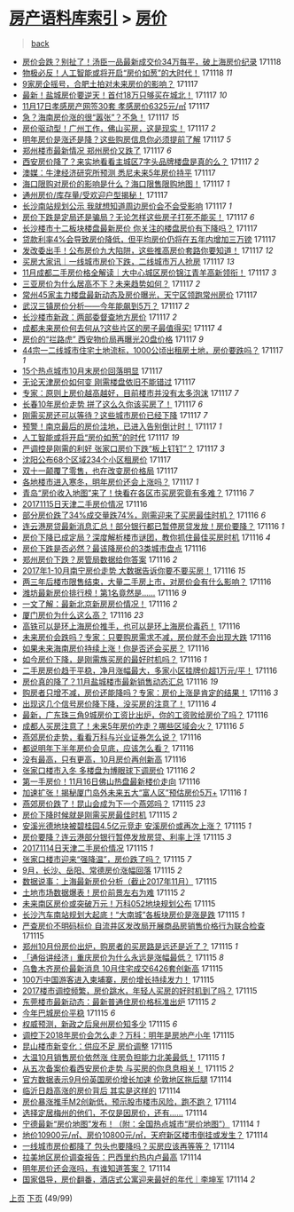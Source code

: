 [房产语料库索引](../../README.md)  > [房价](房价.md)
====
> [back](../README.md)

- [房价会跌？别扯了！汤臣一品最新成交价34万每平，破上海房价纪录](http://jkwz.applinzi.com/ittc/7037185196615533584.html#%E6%88%BF%E4%BB%B7%E4%BC%9A%E8%B7%8C%EF%BC%9F%E5%88%AB%E6%89%AF%E4%BA%86%EF%BC%81%E6%B1%A4%E8%87%A3%E4%B8%80%E5%93%81%E6%9C%80%E6%96%B0%E6%88%90%E4%BA%A4%E4%BB%B734%E4%B8%87%E6%AF%8F%E5%B9%B3%EF%BC%8C%E7%A0%B4%E4%B8%8A%E6%B5%B7%E6%88%BF%E4%BB%B7%E7%BA%AA%E5%BD%95) 171118  
- [物极必反！人工智能或将开启“房价如葱”的大时代！](http://jkwz.applinzi.com/ittc/7036919176562738193.html#%E7%89%A9%E6%9E%81%E5%BF%85%E5%8F%8D%EF%BC%81%E4%BA%BA%E5%B7%A5%E6%99%BA%E8%83%BD%E6%88%96%E5%B0%86%E5%BC%80%E5%90%AF%E2%80%9C%E6%88%BF%E4%BB%B7%E5%A6%82%E8%91%B1%E2%80%9D%E7%9A%84%E5%A4%A7%E6%97%B6%E4%BB%A3%EF%BC%81) 171118 *11* 
- [9家房企摇号，合肥土拍对未来房价的影响？](http://jkwz.applinzi.com/ittc/7037058892272501776.html#9%E5%AE%B6%E6%88%BF%E4%BC%81%E6%91%87%E5%8F%B7%EF%BC%8C%E5%90%88%E8%82%A5%E5%9C%9F%E6%8B%8D%E5%AF%B9%E6%9C%AA%E6%9D%A5%E6%88%BF%E4%BB%B7%E7%9A%84%E5%BD%B1%E5%93%8D%EF%BC%9F) 171117  
- [最新！盐城房价要逆天！首付18万只够买在城北！](http://jkwz.applinzi.com/ittc/7037039588751705104.html#%E6%9C%80%E6%96%B0%EF%BC%81%E7%9B%90%E5%9F%8E%E6%88%BF%E4%BB%B7%E8%A6%81%E9%80%86%E5%A4%A9%EF%BC%81%E9%A6%96%E4%BB%9818%E4%B8%87%E5%8F%AA%E5%A4%9F%E4%B9%B0%E5%9C%A8%E5%9F%8E%E5%8C%97%EF%BC%81) 171117 *10* 
- [11月17日孝感房产网签30套 孝感房价6325元/㎡](http://jkwz.applinzi.com/ittc/7036977010008654864.html#11%E6%9C%8817%E6%97%A5%E5%AD%9D%E6%84%9F%E6%88%BF%E4%BA%A7%E7%BD%91%E7%AD%BE30%E5%A5%97+%E5%AD%9D%E6%84%9F%E6%88%BF%E4%BB%B76325%E5%85%83%2F%E3%8E%A1) 171117  
- [急？海南房价涨的很“嚣张”？不急！](http://jkwz.applinzi.com/ittc/7036977129286272016.html#%E6%80%A5%EF%BC%9F%E6%B5%B7%E5%8D%97%E6%88%BF%E4%BB%B7%E6%B6%A8%E7%9A%84%E5%BE%88%E2%80%9C%E5%9A%A3%E5%BC%A0%E2%80%9D%EF%BC%9F%E4%B8%8D%E6%80%A5%EF%BC%81) 171117 *15* 
- [房价驱动型！广州工作，佛山买房，这是现实！](http://jkwz.applinzi.com/ittc/7036969140437386256.html#%E6%88%BF%E4%BB%B7%E9%A9%B1%E5%8A%A8%E5%9E%8B%EF%BC%81%E5%B9%BF%E5%B7%9E%E5%B7%A5%E4%BD%9C%EF%BC%8C%E4%BD%9B%E5%B1%B1%E4%B9%B0%E6%88%BF%EF%BC%8C%E8%BF%99%E6%98%AF%E7%8E%B0%E5%AE%9E%EF%BC%81) 171117 *2* 
- [明年房价是涨还是降？这些购房信息你必须提前了解](http://jkwz.applinzi.com/ittc/7036966602514367505.html#%E6%98%8E%E5%B9%B4%E6%88%BF%E4%BB%B7%E6%98%AF%E6%B6%A8%E8%BF%98%E6%98%AF%E9%99%8D%EF%BC%9F%E8%BF%99%E4%BA%9B%E8%B4%AD%E6%88%BF%E4%BF%A1%E6%81%AF%E4%BD%A0%E5%BF%85%E9%A1%BB%E6%8F%90%E5%89%8D%E4%BA%86%E8%A7%A3) 171117 *5* 
- [郑州楼市最新情况 郑州房价又跌了](http://jkwz.applinzi.com/ittc/7036965696444040208.html#%E9%83%91%E5%B7%9E%E6%A5%BC%E5%B8%82%E6%9C%80%E6%96%B0%E6%83%85%E5%86%B5+%E9%83%91%E5%B7%9E%E6%88%BF%E4%BB%B7%E5%8F%88%E8%B7%8C%E4%BA%86) 171117 *6* 
- [西安房价降了？来实地看看主城区7字头品牌楼盘是真的么？](http://jkwz.applinzi.com/ittc/7036863206528648209.html#%E8%A5%BF%E5%AE%89%E6%88%BF%E4%BB%B7%E9%99%8D%E4%BA%86%EF%BC%9F%E6%9D%A5%E5%AE%9E%E5%9C%B0%E7%9C%8B%E7%9C%8B%E4%B8%BB%E5%9F%8E%E5%8C%BA7%E5%AD%97%E5%A4%B4%E5%93%81%E7%89%8C%E6%A5%BC%E7%9B%98%E6%98%AF%E7%9C%9F%E7%9A%84%E4%B9%88%EF%BC%9F) 171117 *2* 
- [澳媒：牛津经济研究所预测 悉尼未来5年房价持平](http://jkwz.applinzi.com/ittc/7036954437061444625.html#%E6%BE%B3%E5%AA%92%EF%BC%9A%E7%89%9B%E6%B4%A5%E7%BB%8F%E6%B5%8E%E7%A0%94%E7%A9%B6%E6%89%80%E9%A2%84%E6%B5%8B+%E6%82%89%E5%B0%BC%E6%9C%AA%E6%9D%A55%E5%B9%B4%E6%88%BF%E4%BB%B7%E6%8C%81%E5%B9%B3) 171117  
- [海口限购对房价的影响是什么？海口限售限购地图！](http://jkwz.applinzi.com/ittc/7036951646360306705.html#%E6%B5%B7%E5%8F%A3%E9%99%90%E8%B4%AD%E5%AF%B9%E6%88%BF%E4%BB%B7%E7%9A%84%E5%BD%B1%E5%93%8D%E6%98%AF%E4%BB%80%E4%B9%88%EF%BC%9F%E6%B5%B7%E5%8F%A3%E9%99%90%E5%94%AE%E9%99%90%E8%B4%AD%E5%9C%B0%E5%9B%BE%EF%BC%81) 171117 *1* 
- [通州房价/库存量/受欢迎户型揭秘！](http://jkwz.applinzi.com/ittc/7036935307570709520.html#%E9%80%9A%E5%B7%9E%E6%88%BF%E4%BB%B7%2F%E5%BA%93%E5%AD%98%E9%87%8F%2F%E5%8F%97%E6%AC%A2%E8%BF%8E%E6%88%B7%E5%9E%8B%E6%8F%AD%E7%A7%98%EF%BC%81) 171117  
- [长沙南站规划公示 我就想知道周边房价会不会受影响](http://jkwz.applinzi.com/ittc/7036935101374530576.html#%E9%95%BF%E6%B2%99%E5%8D%97%E7%AB%99%E8%A7%84%E5%88%92%E5%85%AC%E7%A4%BA+%E6%88%91%E5%B0%B1%E6%83%B3%E7%9F%A5%E9%81%93%E5%91%A8%E8%BE%B9%E6%88%BF%E4%BB%B7%E4%BC%9A%E4%B8%8D%E4%BC%9A%E5%8F%97%E5%BD%B1%E5%93%8D) 171117 *1* 
- [房价下跌是定局还是骗局？无论怎样这些房子打死不能买！](http://jkwz.applinzi.com/ittc/7036935210288022544.html#%E6%88%BF%E4%BB%B7%E4%B8%8B%E8%B7%8C%E6%98%AF%E5%AE%9A%E5%B1%80%E8%BF%98%E6%98%AF%E9%AA%97%E5%B1%80%EF%BC%9F%E6%97%A0%E8%AE%BA%E6%80%8E%E6%A0%B7%E8%BF%99%E4%BA%9B%E6%88%BF%E5%AD%90%E6%89%93%E6%AD%BB%E4%B8%8D%E8%83%BD%E4%B9%B0%EF%BC%81) 171117 *6* 
- [长沙楼市十二板块楼盘最新房价 你关注的楼盘房价有下降吗？](http://jkwz.applinzi.com/ittc/7036931734321497105.html#%E9%95%BF%E6%B2%99%E6%A5%BC%E5%B8%82%E5%8D%81%E4%BA%8C%E6%9D%BF%E5%9D%97%E6%A5%BC%E7%9B%98%E6%9C%80%E6%96%B0%E6%88%BF%E4%BB%B7+%E4%BD%A0%E5%85%B3%E6%B3%A8%E7%9A%84%E6%A5%BC%E7%9B%98%E6%88%BF%E4%BB%B7%E6%9C%89%E4%B8%8B%E9%99%8D%E5%90%97%EF%BC%9F) 171117  
- [贷款利率4%会导致房价降低，但平均房价仍将在五年内增加三万镑](http://jkwz.applinzi.com/ittc/7036914762041000976.html#%E8%B4%B7%E6%AC%BE%E5%88%A9%E7%8E%874%25%E4%BC%9A%E5%AF%BC%E8%87%B4%E6%88%BF%E4%BB%B7%E9%99%8D%E4%BD%8E%EF%BC%8C%E4%BD%86%E5%B9%B3%E5%9D%87%E6%88%BF%E4%BB%B7%E4%BB%8D%E5%B0%86%E5%9C%A8%E4%BA%94%E5%B9%B4%E5%86%85%E5%A2%9E%E5%8A%A0%E4%B8%89%E4%B8%87%E9%95%91) 171117  
- [发改委出手！公布房价九大陷阱，这些推高房价套路你要知道！](http://jkwz.applinzi.com/ittc/7036914728788558865.html#%E5%8F%91%E6%94%B9%E5%A7%94%E5%87%BA%E6%89%8B%EF%BC%81%E5%85%AC%E5%B8%83%E6%88%BF%E4%BB%B7%E4%B9%9D%E5%A4%A7%E9%99%B7%E9%98%B1%EF%BC%8C%E8%BF%99%E4%BA%9B%E6%8E%A8%E9%AB%98%E6%88%BF%E4%BB%B7%E5%A5%97%E8%B7%AF%E4%BD%A0%E8%A6%81%E7%9F%A5%E9%81%93%EF%BC%81) 171117 *12* 
- [买房大家讯｜一线城市房价下跌，二线城市万人抢房](http://jkwz.applinzi.com/ittc/7036906173964485648.html#%E4%B9%B0%E6%88%BF%E5%A4%A7%E5%AE%B6%E8%AE%AF%EF%BD%9C%E4%B8%80%E7%BA%BF%E5%9F%8E%E5%B8%82%E6%88%BF%E4%BB%B7%E4%B8%8B%E8%B7%8C%EF%BC%8C%E4%BA%8C%E7%BA%BF%E5%9F%8E%E5%B8%82%E4%B8%87%E4%BA%BA%E6%8A%A2%E6%88%BF) 171117 *13* 
- [11月成都二手房价格全解读｜大中心城区房价锦江青羊高新领衔！](http://jkwz.applinzi.com/ittc/7036904090808894480.html#11%E6%9C%88%E6%88%90%E9%83%BD%E4%BA%8C%E6%89%8B%E6%88%BF%E4%BB%B7%E6%A0%BC%E5%85%A8%E8%A7%A3%E8%AF%BB%EF%BD%9C%E5%A4%A7%E4%B8%AD%E5%BF%83%E5%9F%8E%E5%8C%BA%E6%88%BF%E4%BB%B7%E9%94%A6%E6%B1%9F%E9%9D%92%E7%BE%8A%E9%AB%98%E6%96%B0%E9%A2%86%E8%A1%94%EF%BC%81) 171117 *3* 
- [三亚房价为什么居高不下？未来趋势如何？](http://jkwz.applinzi.com/ittc/7036902084694246416.html#%E4%B8%89%E4%BA%9A%E6%88%BF%E4%BB%B7%E4%B8%BA%E4%BB%80%E4%B9%88%E5%B1%85%E9%AB%98%E4%B8%8D%E4%B8%8B%EF%BC%9F%E6%9C%AA%E6%9D%A5%E8%B6%8B%E5%8A%BF%E5%A6%82%E4%BD%95%EF%BC%9F) 171117 *2* 
- [常州45家主力楼盘最新动态及房价曝光，天宁区领跑常州房价](http://jkwz.applinzi.com/ittc/7036897870102397969.html#%E5%B8%B8%E5%B7%9E45%E5%AE%B6%E4%B8%BB%E5%8A%9B%E6%A5%BC%E7%9B%98%E6%9C%80%E6%96%B0%E5%8A%A8%E6%80%81%E5%8F%8A%E6%88%BF%E4%BB%B7%E6%9B%9D%E5%85%89%EF%BC%8C%E5%A4%A9%E5%AE%81%E5%8C%BA%E9%A2%86%E8%B7%91%E5%B8%B8%E5%B7%9E%E6%88%BF%E4%BB%B7) 171117  
- [武汉三镇房价分析——今年能飙到5万？](http://jkwz.applinzi.com/ittc/7036896829441049617.html#%E6%AD%A6%E6%B1%89%E4%B8%89%E9%95%87%E6%88%BF%E4%BB%B7%E5%88%86%E6%9E%90%E2%80%94%E2%80%94%E4%BB%8A%E5%B9%B4%E8%83%BD%E9%A3%99%E5%88%B05%E4%B8%87%EF%BC%9F) 171117 *2* 
- [长沙楼市新政：两部委督查地方房价](http://jkwz.applinzi.com/ittc/7036895056701686801.html#%E9%95%BF%E6%B2%99%E6%A5%BC%E5%B8%82%E6%96%B0%E6%94%BF%EF%BC%9A%E4%B8%A4%E9%83%A8%E5%A7%94%E7%9D%A3%E6%9F%A5%E5%9C%B0%E6%96%B9%E6%88%BF%E4%BB%B7) 171117 *2* 
- [成都未来房价何去何从?这些片区的房子最值得买!](http://jkwz.applinzi.com/ittc/7036894807836853265.html#%E6%88%90%E9%83%BD%E6%9C%AA%E6%9D%A5%E6%88%BF%E4%BB%B7%E4%BD%95%E5%8E%BB%E4%BD%95%E4%BB%8E%3F%E8%BF%99%E4%BA%9B%E7%89%87%E5%8C%BA%E7%9A%84%E6%88%BF%E5%AD%90%E6%9C%80%E5%80%BC%E5%BE%97%E4%B9%B0%21) 171117 *4* 
- [房价的“拦路虎” 西安物价局再曝光20盘价格](http://jkwz.applinzi.com/ittc/7036889719055582224.html#%E6%88%BF%E4%BB%B7%E7%9A%84%E2%80%9C%E6%8B%A6%E8%B7%AF%E8%99%8E%E2%80%9D+%E8%A5%BF%E5%AE%89%E7%89%A9%E4%BB%B7%E5%B1%80%E5%86%8D%E6%9B%9D%E5%85%8920%E7%9B%98%E4%BB%B7%E6%A0%BC) 171117 *9* 
- [44宗一二线城市住宅土地流标，1000公顷出租房土地，房价要跌吗？](http://jkwz.applinzi.com/ittc/7036889327009793040.html#44%E5%AE%97%E4%B8%80%E4%BA%8C%E7%BA%BF%E5%9F%8E%E5%B8%82%E4%BD%8F%E5%AE%85%E5%9C%9F%E5%9C%B0%E6%B5%81%E6%A0%87%EF%BC%8C1000%E5%85%AC%E9%A1%B7%E5%87%BA%E7%A7%9F%E6%88%BF%E5%9C%9F%E5%9C%B0%EF%BC%8C%E6%88%BF%E4%BB%B7%E8%A6%81%E8%B7%8C%E5%90%97%EF%BC%9F) 171117 *1* 
- [15个热点城市10月末房价回落明显](http://jkwz.applinzi.com/ittc/7036882965555053584.html#15%E4%B8%AA%E7%83%AD%E7%82%B9%E5%9F%8E%E5%B8%8210%E6%9C%88%E6%9C%AB%E6%88%BF%E4%BB%B7%E5%9B%9E%E8%90%BD%E6%98%8E%E6%98%BE) 171117  
- [无论天津房价如何变 刚需楼盘依旧不能错过](http://jkwz.applinzi.com/ittc/7036881061814993936.html#%E6%97%A0%E8%AE%BA%E5%A4%A9%E6%B4%A5%E6%88%BF%E4%BB%B7%E5%A6%82%E4%BD%95%E5%8F%98+%E5%88%9A%E9%9C%80%E6%A5%BC%E7%9B%98%E4%BE%9D%E6%97%A7%E4%B8%8D%E8%83%BD%E9%94%99%E8%BF%87) 171117  
- [专家：原则上房价越高越好，目前楼市并没有太多泡沫](http://jkwz.applinzi.com/ittc/7036872998672401424.html#%E4%B8%93%E5%AE%B6%EF%BC%9A%E5%8E%9F%E5%88%99%E4%B8%8A%E6%88%BF%E4%BB%B7%E8%B6%8A%E9%AB%98%E8%B6%8A%E5%A5%BD%EF%BC%8C%E7%9B%AE%E5%89%8D%E6%A5%BC%E5%B8%82%E5%B9%B6%E6%B2%A1%E6%9C%89%E5%A4%AA%E5%A4%9A%E6%B3%A1%E6%B2%AB) 171117 *7* 
- [长春10年房价走势 拼了这么久你该买房了！](http://jkwz.applinzi.com/ittc/7036861095325729809.html#%E9%95%BF%E6%98%A510%E5%B9%B4%E6%88%BF%E4%BB%B7%E8%B5%B0%E5%8A%BF+%E6%8B%BC%E4%BA%86%E8%BF%99%E4%B9%88%E4%B9%85%E4%BD%A0%E8%AF%A5%E4%B9%B0%E6%88%BF%E4%BA%86%EF%BC%81) 171117 *6* 
- [刚需买房还可以等待？这些城市房价已经下降](http://jkwz.applinzi.com/ittc/7036587346009539601.html#%E5%88%9A%E9%9C%80%E4%B9%B0%E6%88%BF%E8%BF%98%E5%8F%AF%E4%BB%A5%E7%AD%89%E5%BE%85%EF%BC%9F%E8%BF%99%E4%BA%9B%E5%9F%8E%E5%B8%82%E6%88%BF%E4%BB%B7%E5%B7%B2%E7%BB%8F%E4%B8%8B%E9%99%8D) 171117 *7* 
- [预警！南京最后的房价洼地，已进入告别倒计时！](http://jkwz.applinzi.com/ittc/7036843422533551120.html#%E9%A2%84%E8%AD%A6%EF%BC%81%E5%8D%97%E4%BA%AC%E6%9C%80%E5%90%8E%E7%9A%84%E6%88%BF%E4%BB%B7%E6%B4%BC%E5%9C%B0%EF%BC%8C%E5%B7%B2%E8%BF%9B%E5%85%A5%E5%91%8A%E5%88%AB%E5%80%92%E8%AE%A1%E6%97%B6%EF%BC%81) 171117 *1* 
- [人工智能或将开启“房价如葱”的时代](http://jkwz.applinzi.com/ittc/7036831572945273872.html#%E4%BA%BA%E5%B7%A5%E6%99%BA%E8%83%BD%E6%88%96%E5%B0%86%E5%BC%80%E5%90%AF%E2%80%9C%E6%88%BF%E4%BB%B7%E5%A6%82%E8%91%B1%E2%80%9D%E7%9A%84%E6%97%B6%E4%BB%A3) 171117 *19* 
- [严调控是刚需的利好 张家口房价下跌“板上钉钉”？](http://jkwz.applinzi.com/ittc/7036826090163667985.html#%E4%B8%A5%E8%B0%83%E6%8E%A7%E6%98%AF%E5%88%9A%E9%9C%80%E7%9A%84%E5%88%A9%E5%A5%BD+%E5%BC%A0%E5%AE%B6%E5%8F%A3%E6%88%BF%E4%BB%B7%E4%B8%8B%E8%B7%8C%E2%80%9C%E6%9D%BF%E4%B8%8A%E9%92%89%E9%92%89%E2%80%9D%EF%BC%9F) 171117 *3* 
- [沈阳公布68个区域234个小区租房价](http://jkwz.applinzi.com/ittc/7036811193132516369.html#%E6%B2%88%E9%98%B3%E5%85%AC%E5%B8%8368%E4%B8%AA%E5%8C%BA%E5%9F%9F234%E4%B8%AA%E5%B0%8F%E5%8C%BA%E7%A7%9F%E6%88%BF%E4%BB%B7) 171117  
- [双十一颠覆了零售，也在改变房价格局](http://jkwz.applinzi.com/ittc/7036182769904911376.html#%E5%8F%8C%E5%8D%81%E4%B8%80%E9%A2%A0%E8%A6%86%E4%BA%86%E9%9B%B6%E5%94%AE%EF%BC%8C%E4%B9%9F%E5%9C%A8%E6%94%B9%E5%8F%98%E6%88%BF%E4%BB%B7%E6%A0%BC%E5%B1%80) 171117  
- [各地楼市进入寒冬，明年房价还会上涨吗？](http://jkwz.applinzi.com/ittc/7036690685195977744.html#%E5%90%84%E5%9C%B0%E6%A5%BC%E5%B8%82%E8%BF%9B%E5%85%A5%E5%AF%92%E5%86%AC%EF%BC%8C%E6%98%8E%E5%B9%B4%E6%88%BF%E4%BB%B7%E8%BF%98%E4%BC%9A%E4%B8%8A%E6%B6%A8%E5%90%97%EF%BC%9F) 171117 *1* 
- [青岛“房价收入地图”来了！快看在各区市买房究竟有多难？](http://jkwz.applinzi.com/ittc/7036686310062949392.html#%E9%9D%92%E5%B2%9B%E2%80%9C%E6%88%BF%E4%BB%B7%E6%94%B6%E5%85%A5%E5%9C%B0%E5%9B%BE%E2%80%9D%E6%9D%A5%E4%BA%86%EF%BC%81%E5%BF%AB%E7%9C%8B%E5%9C%A8%E5%90%84%E5%8C%BA%E5%B8%82%E4%B9%B0%E6%88%BF%E7%A9%B6%E7%AB%9F%E6%9C%89%E5%A4%9A%E9%9A%BE%EF%BC%9F) 171116 *7* 
- [20171115日天津二手房价情况](http://jkwz.applinzi.com/ittc/7036648876059132944.html#20171115%E6%97%A5%E5%A4%A9%E6%B4%A5%E4%BA%8C%E6%89%8B%E6%88%BF%E4%BB%B7%E6%83%85%E5%86%B5) 171116  
- [部分房价跌了34%成交量跌74%，刚需迎来了买房最佳时机？](http://jkwz.applinzi.com/ittc/7036637942318105617.html#%E9%83%A8%E5%88%86%E6%88%BF%E4%BB%B7%E8%B7%8C%E4%BA%8634%25%E6%88%90%E4%BA%A4%E9%87%8F%E8%B7%8C74%25%EF%BC%8C%E5%88%9A%E9%9C%80%E8%BF%8E%E6%9D%A5%E4%BA%86%E4%B9%B0%E6%88%BF%E6%9C%80%E4%BD%B3%E6%97%B6%E6%9C%BA%EF%BC%9F) 171116 *6* 
- [连云港房贷最新消息汇总！部分银行都已暂停房贷发放！房价要降？](http://jkwz.applinzi.com/ittc/7036636722916492304.html#%E8%BF%9E%E4%BA%91%E6%B8%AF%E6%88%BF%E8%B4%B7%E6%9C%80%E6%96%B0%E6%B6%88%E6%81%AF%E6%B1%87%E6%80%BB%EF%BC%81%E9%83%A8%E5%88%86%E9%93%B6%E8%A1%8C%E9%83%BD%E5%B7%B2%E6%9A%82%E5%81%9C%E6%88%BF%E8%B4%B7%E5%8F%91%E6%94%BE%EF%BC%81%E6%88%BF%E4%BB%B7%E8%A6%81%E9%99%8D%EF%BC%9F) 171116 *1* 
- [房价下降已成定局？深度解析楼市谜团，教你抓住最佳买房时机](http://jkwz.applinzi.com/ittc/7036624899433563153.html#%E6%88%BF%E4%BB%B7%E4%B8%8B%E9%99%8D%E5%B7%B2%E6%88%90%E5%AE%9A%E5%B1%80%EF%BC%9F%E6%B7%B1%E5%BA%A6%E8%A7%A3%E6%9E%90%E6%A5%BC%E5%B8%82%E8%B0%9C%E5%9B%A2%EF%BC%8C%E6%95%99%E4%BD%A0%E6%8A%93%E4%BD%8F%E6%9C%80%E4%BD%B3%E4%B9%B0%E6%88%BF%E6%97%B6%E6%9C%BA) 171116 *4* 
- [房价下跌是否必然？最该降房价的3类城市盘点](http://jkwz.applinzi.com/ittc/7036624864629228561.html#%E6%88%BF%E4%BB%B7%E4%B8%8B%E8%B7%8C%E6%98%AF%E5%90%A6%E5%BF%85%E7%84%B6%EF%BC%9F%E6%9C%80%E8%AF%A5%E9%99%8D%E6%88%BF%E4%BB%B7%E7%9A%843%E7%B1%BB%E5%9F%8E%E5%B8%82%E7%9B%98%E7%82%B9) 171116  
- [郑州房价下跌？房管局数据给你答案](http://jkwz.applinzi.com/ittc/7036624878432683024.html#%E9%83%91%E5%B7%9E%E6%88%BF%E4%BB%B7%E4%B8%8B%E8%B7%8C%EF%BC%9F%E6%88%BF%E7%AE%A1%E5%B1%80%E6%95%B0%E6%8D%AE%E7%BB%99%E4%BD%A0%E7%AD%94%E6%A1%88) 171116 *2* 
- [2017年1-10月南宁房价走势 大数据告诉你要不要买房！](http://jkwz.applinzi.com/ittc/7036622501361222673.html#2017%E5%B9%B41-10%E6%9C%88%E5%8D%97%E5%AE%81%E6%88%BF%E4%BB%B7%E8%B5%B0%E5%8A%BF+%E5%A4%A7%E6%95%B0%E6%8D%AE%E5%91%8A%E8%AF%89%E4%BD%A0%E8%A6%81%E4%B8%8D%E8%A6%81%E4%B9%B0%E6%88%BF%EF%BC%81) 171116 *15* 
- [两三年后楼市限售结束，大量二手房上市，对房价会有什么影响？](http://jkwz.applinzi.com/ittc/7036619326583473168.html#%E4%B8%A4%E4%B8%89%E5%B9%B4%E5%90%8E%E6%A5%BC%E5%B8%82%E9%99%90%E5%94%AE%E7%BB%93%E6%9D%9F%EF%BC%8C%E5%A4%A7%E9%87%8F%E4%BA%8C%E6%89%8B%E6%88%BF%E4%B8%8A%E5%B8%82%EF%BC%8C%E5%AF%B9%E6%88%BF%E4%BB%B7%E4%BC%9A%E6%9C%89%E4%BB%80%E4%B9%88%E5%BD%B1%E5%93%8D%EF%BC%9F) 171116  
- [潍坊最新房价排行榜！第1名竟然是……](http://jkwz.applinzi.com/ittc/7036619127924458512.html#%E6%BD%8D%E5%9D%8A%E6%9C%80%E6%96%B0%E6%88%BF%E4%BB%B7%E6%8E%92%E8%A1%8C%E6%A6%9C%EF%BC%81%E7%AC%AC1%E5%90%8D%E7%AB%9F%E7%84%B6%E6%98%AF%E2%80%A6%E2%80%A6) 171116 *9* 
- [一文了解：最新北京新房房价情况！](http://jkwz.applinzi.com/ittc/7036615354430784528.html#%E4%B8%80%E6%96%87%E4%BA%86%E8%A7%A3%EF%BC%9A%E6%9C%80%E6%96%B0%E5%8C%97%E4%BA%AC%E6%96%B0%E6%88%BF%E6%88%BF%E4%BB%B7%E6%83%85%E5%86%B5%EF%BC%81) 171116 *2* 
- [厦门房价为什么这么高？](http://jkwz.applinzi.com/ittc/7036614856864695313.html#%E5%8E%A6%E9%97%A8%E6%88%BF%E4%BB%B7%E4%B8%BA%E4%BB%80%E4%B9%88%E8%BF%99%E4%B9%88%E9%AB%98%EF%BC%9F) 171116 *23* 
- [高铁可以是环上海房价推手，也可以是环上海房价毒药！](http://jkwz.applinzi.com/ittc/7036573443661759504.html#%E9%AB%98%E9%93%81%E5%8F%AF%E4%BB%A5%E6%98%AF%E7%8E%AF%E4%B8%8A%E6%B5%B7%E6%88%BF%E4%BB%B7%E6%8E%A8%E6%89%8B%EF%BC%8C%E4%B9%9F%E5%8F%AF%E4%BB%A5%E6%98%AF%E7%8E%AF%E4%B8%8A%E6%B5%B7%E6%88%BF%E4%BB%B7%E6%AF%92%E8%8D%AF%EF%BC%81) 171116  
- [未来房价会跌吗？专家：只要购房需求不减，房价就不会出现大跌](http://jkwz.applinzi.com/ittc/7036570537814393872.html#%E6%9C%AA%E6%9D%A5%E6%88%BF%E4%BB%B7%E4%BC%9A%E8%B7%8C%E5%90%97%EF%BC%9F%E4%B8%93%E5%AE%B6%EF%BC%9A%E5%8F%AA%E8%A6%81%E8%B4%AD%E6%88%BF%E9%9C%80%E6%B1%82%E4%B8%8D%E5%87%8F%EF%BC%8C%E6%88%BF%E4%BB%B7%E5%B0%B1%E4%B8%8D%E4%BC%9A%E5%87%BA%E7%8E%B0%E5%A4%A7%E8%B7%8C) 171116  
- [如果未来海南房价持续上涨！你是否还会买房？](http://jkwz.applinzi.com/ittc/7036562044445262865.html#%E5%A6%82%E6%9E%9C%E6%9C%AA%E6%9D%A5%E6%B5%B7%E5%8D%97%E6%88%BF%E4%BB%B7%E6%8C%81%E7%BB%AD%E4%B8%8A%E6%B6%A8%EF%BC%81%E4%BD%A0%E6%98%AF%E5%90%A6%E8%BF%98%E4%BC%9A%E4%B9%B0%E6%88%BF%EF%BC%9F) 171116  
- [如今房价下降，是刚需族买房的最好时机吗？](http://jkwz.applinzi.com/ittc/7036541884023964688.html#%E5%A6%82%E4%BB%8A%E6%88%BF%E4%BB%B7%E4%B8%8B%E9%99%8D%EF%BC%8C%E6%98%AF%E5%88%9A%E9%9C%80%E6%97%8F%E4%B9%B0%E6%88%BF%E7%9A%84%E6%9C%80%E5%A5%BD%E6%97%B6%E6%9C%BA%E5%90%97%EF%BC%9F) 171116 *1* 
- [二手房房价趋于平稳，净月涨幅最大，多家小区挂牌价超1万元/平！](http://jkwz.applinzi.com/ittc/7036535293723804688.html#%E4%BA%8C%E6%89%8B%E6%88%BF%E6%88%BF%E4%BB%B7%E8%B6%8B%E4%BA%8E%E5%B9%B3%E7%A8%B3%EF%BC%8C%E5%87%80%E6%9C%88%E6%B6%A8%E5%B9%85%E6%9C%80%E5%A4%A7%EF%BC%8C%E5%A4%9A%E5%AE%B6%E5%B0%8F%E5%8C%BA%E6%8C%82%E7%89%8C%E4%BB%B7%E8%B6%851%E4%B8%87%E5%85%83%2F%E5%B9%B3%EF%BC%81) 171116  
- [房价真的降了？11月盐城楼市最新销售动态汇总](http://jkwz.applinzi.com/ittc/7036508483820717073.html#%E6%88%BF%E4%BB%B7%E7%9C%9F%E7%9A%84%E9%99%8D%E4%BA%86%EF%BC%9F11%E6%9C%88%E7%9B%90%E5%9F%8E%E6%A5%BC%E5%B8%82%E6%9C%80%E6%96%B0%E9%94%80%E5%94%AE%E5%8A%A8%E6%80%81%E6%B1%87%E6%80%BB) 171116 *19* 
- [购房者只增不减，房价还能降吗？专家：房价上涨是肯定的结果！](http://jkwz.applinzi.com/ittc/7036507805966664720.html#%E8%B4%AD%E6%88%BF%E8%80%85%E5%8F%AA%E5%A2%9E%E4%B8%8D%E5%87%8F%EF%BC%8C%E6%88%BF%E4%BB%B7%E8%BF%98%E8%83%BD%E9%99%8D%E5%90%97%EF%BC%9F%E4%B8%93%E5%AE%B6%EF%BC%9A%E6%88%BF%E4%BB%B7%E4%B8%8A%E6%B6%A8%E6%98%AF%E8%82%AF%E5%AE%9A%E7%9A%84%E7%BB%93%E6%9E%9C%EF%BC%81) 171116 *3* 
- [出现这几个信号房价降下降，没买房的注意了！](http://jkwz.applinzi.com/ittc/7036497951877235729.html#%E5%87%BA%E7%8E%B0%E8%BF%99%E5%87%A0%E4%B8%AA%E4%BF%A1%E5%8F%B7%E6%88%BF%E4%BB%B7%E9%99%8D%E4%B8%8B%E9%99%8D%EF%BC%8C%E6%B2%A1%E4%B9%B0%E6%88%BF%E7%9A%84%E6%B3%A8%E6%84%8F%E4%BA%86%EF%BC%81) 171116 *4* 
- [最新，广东珠三角9城房价工资比出炉，你的工资败给房价了吗？](http://jkwz.applinzi.com/ittc/7036491699189187600.html#%E6%9C%80%E6%96%B0%EF%BC%8C%E5%B9%BF%E4%B8%9C%E7%8F%A0%E4%B8%89%E8%A7%929%E5%9F%8E%E6%88%BF%E4%BB%B7%E5%B7%A5%E8%B5%84%E6%AF%94%E5%87%BA%E7%82%89%EF%BC%8C%E4%BD%A0%E7%9A%84%E5%B7%A5%E8%B5%84%E8%B4%A5%E7%BB%99%E6%88%BF%E4%BB%B7%E4%BA%86%E5%90%97%EF%BC%9F) 171116  
- [成都人买房注意了！未来5年房价咋走？哪些区域会火？](http://jkwz.applinzi.com/ittc/7036491232258294800.html#%E6%88%90%E9%83%BD%E4%BA%BA%E4%B9%B0%E6%88%BF%E6%B3%A8%E6%84%8F%E4%BA%86%EF%BC%81%E6%9C%AA%E6%9D%A55%E5%B9%B4%E6%88%BF%E4%BB%B7%E5%92%8B%E8%B5%B0%EF%BC%9F%E5%93%AA%E4%BA%9B%E5%8C%BA%E5%9F%9F%E4%BC%9A%E7%81%AB%EF%BC%9F) 171116 *5* 
- [燕郊房价走势，看看万科与兴业证券怎么说？](http://jkwz.applinzi.com/ittc/7036485323213767697.html#%E7%87%95%E9%83%8A%E6%88%BF%E4%BB%B7%E8%B5%B0%E5%8A%BF%EF%BC%8C%E7%9C%8B%E7%9C%8B%E4%B8%87%E7%A7%91%E4%B8%8E%E5%85%B4%E4%B8%9A%E8%AF%81%E5%88%B8%E6%80%8E%E4%B9%88%E8%AF%B4%EF%BC%9F) 171116  
- [都说明年下半年房价会见底，应该怎么看？](http://jkwz.applinzi.com/ittc/7036468962005615633.html#%E9%83%BD%E8%AF%B4%E6%98%8E%E5%B9%B4%E4%B8%8B%E5%8D%8A%E5%B9%B4%E6%88%BF%E4%BB%B7%E4%BC%9A%E8%A7%81%E5%BA%95%EF%BC%8C%E5%BA%94%E8%AF%A5%E6%80%8E%E4%B9%88%E7%9C%8B%EF%BC%9F) 171116  
- [没有最高，只有更高，10月房价再创新高](http://jkwz.applinzi.com/ittc/7036461184440599569.html#%E6%B2%A1%E6%9C%89%E6%9C%80%E9%AB%98%EF%BC%8C%E5%8F%AA%E6%9C%89%E6%9B%B4%E9%AB%98%EF%BC%8C10%E6%9C%88%E6%88%BF%E4%BB%B7%E5%86%8D%E5%88%9B%E6%96%B0%E9%AB%98) 171116  
- [张家口楼市入冬 多楼盘为博眼球下调房价](http://jkwz.applinzi.com/ittc/7036456922851574801.html#%E5%BC%A0%E5%AE%B6%E5%8F%A3%E6%A5%BC%E5%B8%82%E5%85%A5%E5%86%AC+%E5%A4%9A%E6%A5%BC%E7%9B%98%E4%B8%BA%E5%8D%9A%E7%9C%BC%E7%90%83%E4%B8%8B%E8%B0%83%E6%88%BF%E4%BB%B7) 171116 *2* 
- [第一手房价！11月16日佛山热盘最新楼价走向](http://jkwz.applinzi.com/ittc/7036448285085139985.html#%E7%AC%AC%E4%B8%80%E6%89%8B%E6%88%BF%E4%BB%B7%EF%BC%8111%E6%9C%8816%E6%97%A5%E4%BD%9B%E5%B1%B1%E7%83%AD%E7%9B%98%E6%9C%80%E6%96%B0%E6%A5%BC%E4%BB%B7%E8%B5%B0%E5%90%91) 171116  
- [加速扩张！揭秘厦门岛外未来五大“富人区”预估房价5万+](http://jkwz.applinzi.com/ittc/7036430728554873873.html#%E5%8A%A0%E9%80%9F%E6%89%A9%E5%BC%A0%EF%BC%81%E6%8F%AD%E7%A7%98%E5%8E%A6%E9%97%A8%E5%B2%9B%E5%A4%96%E6%9C%AA%E6%9D%A5%E4%BA%94%E5%A4%A7%E2%80%9C%E5%AF%8C%E4%BA%BA%E5%8C%BA%E2%80%9D%E9%A2%84%E4%BC%B0%E6%88%BF%E4%BB%B75%E4%B8%87%2B) 171116 *1* 
- [燕郊房价跌了！昆山会成为下一个燕郊吗？](http://jkwz.applinzi.com/ittc/7036317130637706256.html#%E7%87%95%E9%83%8A%E6%88%BF%E4%BB%B7%E8%B7%8C%E4%BA%86%EF%BC%81%E6%98%86%E5%B1%B1%E4%BC%9A%E6%88%90%E4%B8%BA%E4%B8%8B%E4%B8%80%E4%B8%AA%E7%87%95%E9%83%8A%E5%90%97%EF%BC%9F) 171115 *23* 
- [房价下降时候就是刚需买房最佳时机](http://jkwz.applinzi.com/ittc/7036304080127919120.html#%E6%88%BF%E4%BB%B7%E4%B8%8B%E9%99%8D%E6%97%B6%E5%80%99%E5%B0%B1%E6%98%AF%E5%88%9A%E9%9C%80%E4%B9%B0%E6%88%BF%E6%9C%80%E4%BD%B3%E6%97%B6%E6%9C%BA) 171115 *2* 
- [安溪光德地块被碧桂园4.5亿元竞走 安溪房价或再次上涨？](http://jkwz.applinzi.com/ittc/7036303754951918609.html#%E5%AE%89%E6%BA%AA%E5%85%89%E5%BE%B7%E5%9C%B0%E5%9D%97%E8%A2%AB%E7%A2%A7%E6%A1%82%E5%9B%AD4.5%E4%BA%BF%E5%85%83%E7%AB%9E%E8%B5%B0+%E5%AE%89%E6%BA%AA%E6%88%BF%E4%BB%B7%E6%88%96%E5%86%8D%E6%AC%A1%E4%B8%8A%E6%B6%A8%EF%BC%9F) 171115 *1* 
- [房价要降？连云港部分银行暂停发放房贷、利率上浮](http://jkwz.applinzi.com/ittc/7036273048024515600.html#%E6%88%BF%E4%BB%B7%E8%A6%81%E9%99%8D%EF%BC%9F%E8%BF%9E%E4%BA%91%E6%B8%AF%E9%83%A8%E5%88%86%E9%93%B6%E8%A1%8C%E6%9A%82%E5%81%9C%E5%8F%91%E6%94%BE%E6%88%BF%E8%B4%B7%E3%80%81%E5%88%A9%E7%8E%87%E4%B8%8A%E6%B5%AE) 171115 *3* 
- [20171114日天津二手房价情况](http://jkwz.applinzi.com/ittc/7036264453455217681.html#20171114%E6%97%A5%E5%A4%A9%E6%B4%A5%E4%BA%8C%E6%89%8B%E6%88%BF%E4%BB%B7%E6%83%85%E5%86%B5) 171115 *1* 
- [张家口楼市迎来“强降温”，房价跌了吗？](http://jkwz.applinzi.com/ittc/7036259446743893008.html#%E5%BC%A0%E5%AE%B6%E5%8F%A3%E6%A5%BC%E5%B8%82%E8%BF%8E%E6%9D%A5%E2%80%9C%E5%BC%BA%E9%99%8D%E6%B8%A9%E2%80%9D%EF%BC%8C%E6%88%BF%E4%BB%B7%E8%B7%8C%E4%BA%86%E5%90%97%EF%BC%9F) 171115 *7* 
- [9月，长沙、岳阳、常德房价涨幅回落](http://jkwz.applinzi.com/ittc/7036248339891356689.html#9%E6%9C%88%EF%BC%8C%E9%95%BF%E6%B2%99%E3%80%81%E5%B2%B3%E9%98%B3%E3%80%81%E5%B8%B8%E5%BE%B7%E6%88%BF%E4%BB%B7%E6%B6%A8%E5%B9%85%E5%9B%9E%E8%90%BD) 171115 *2* 
- [数据说事：上海最新房价分析（截止2017年11月）](http://jkwz.applinzi.com/ittc/7036244962017018896.html#%E6%95%B0%E6%8D%AE%E8%AF%B4%E4%BA%8B%EF%BC%9A%E4%B8%8A%E6%B5%B7%E6%9C%80%E6%96%B0%E6%88%BF%E4%BB%B7%E5%88%86%E6%9E%90%EF%BC%88%E6%88%AA%E6%AD%A22017%E5%B9%B411%E6%9C%88%EF%BC%89) 171115  
- [土地市场数据爆表！房价前景左右为难](http://jkwz.applinzi.com/ittc/7036241936493577232.html#%E5%9C%9F%E5%9C%B0%E5%B8%82%E5%9C%BA%E6%95%B0%E6%8D%AE%E7%88%86%E8%A1%A8%EF%BC%81%E6%88%BF%E4%BB%B7%E5%89%8D%E6%99%AF%E5%B7%A6%E5%8F%B3%E4%B8%BA%E9%9A%BE) 171115 *2* 
- [未来南区房价或突破万元！万科052地块规划公布](http://jkwz.applinzi.com/ittc/7036227745183433744.html#%E6%9C%AA%E6%9D%A5%E5%8D%97%E5%8C%BA%E6%88%BF%E4%BB%B7%E6%88%96%E7%AA%81%E7%A0%B4%E4%B8%87%E5%85%83%EF%BC%81%E4%B8%87%E7%A7%91052%E5%9C%B0%E5%9D%97%E8%A7%84%E5%88%92%E5%85%AC%E5%B8%83) 171115  
- [长沙汽车南站规划大起底！“大南城”各板块房价是涨是跌](http://jkwz.applinzi.com/ittc/7036227079618692112.html#%E9%95%BF%E6%B2%99%E6%B1%BD%E8%BD%A6%E5%8D%97%E7%AB%99%E8%A7%84%E5%88%92%E5%A4%A7%E8%B5%B7%E5%BA%95%EF%BC%81%E2%80%9C%E5%A4%A7%E5%8D%97%E5%9F%8E%E2%80%9D%E5%90%84%E6%9D%BF%E5%9D%97%E6%88%BF%E4%BB%B7%E6%98%AF%E6%B6%A8%E6%98%AF%E8%B7%8C) 171115 *1* 
- [严查房价不明码标价 自流井区发改局开展商品房销售价格行为联合检查](http://jkwz.applinzi.com/ittc/7036220907796825105.html#%E4%B8%A5%E6%9F%A5%E6%88%BF%E4%BB%B7%E4%B8%8D%E6%98%8E%E7%A0%81%E6%A0%87%E4%BB%B7+%E8%87%AA%E6%B5%81%E4%BA%95%E5%8C%BA%E5%8F%91%E6%94%B9%E5%B1%80%E5%BC%80%E5%B1%95%E5%95%86%E5%93%81%E6%88%BF%E9%94%80%E5%94%AE%E4%BB%B7%E6%A0%BC%E8%A1%8C%E4%B8%BA%E8%81%94%E5%90%88%E6%A3%80%E6%9F%A5) 171115  
- [郑州10月份房价出炉，购房者的买房路是远还是近了？](http://jkwz.applinzi.com/ittc/7036212534053438481.html#%E9%83%91%E5%B7%9E10%E6%9C%88%E4%BB%BD%E6%88%BF%E4%BB%B7%E5%87%BA%E7%82%89%EF%BC%8C%E8%B4%AD%E6%88%BF%E8%80%85%E7%9A%84%E4%B9%B0%E6%88%BF%E8%B7%AF%E6%98%AF%E8%BF%9C%E8%BF%98%E6%98%AF%E8%BF%91%E4%BA%86%EF%BC%9F) 171115 *1* 
- [「通俗讲经济」重庆房价为什么永远是涨幅最低？](http://jkwz.applinzi.com/ittc/7036195927180706833.html#%E3%80%8C%E9%80%9A%E4%BF%97%E8%AE%B2%E7%BB%8F%E6%B5%8E%E3%80%8D%E9%87%8D%E5%BA%86%E6%88%BF%E4%BB%B7%E4%B8%BA%E4%BB%80%E4%B9%88%E6%B0%B8%E8%BF%9C%E6%98%AF%E6%B6%A8%E5%B9%85%E6%9C%80%E4%BD%8E%EF%BC%9F) 171115 *8* 
- [乌鲁木齐房价最新消息 10月住宅成交6426套创新高](http://jkwz.applinzi.com/ittc/7036120287551161360.html#%E4%B9%8C%E9%B2%81%E6%9C%A8%E9%BD%90%E6%88%BF%E4%BB%B7%E6%9C%80%E6%96%B0%E6%B6%88%E6%81%AF+10%E6%9C%88%E4%BD%8F%E5%AE%85%E6%88%90%E4%BA%A46426%E5%A5%97%E5%88%9B%E6%96%B0%E9%AB%98) 171115  
- [100万中国游客进入柬埔寨，房价增长持续发力！](http://jkwz.applinzi.com/ittc/7036119747974923281.html#100%E4%B8%87%E4%B8%AD%E5%9B%BD%E6%B8%B8%E5%AE%A2%E8%BF%9B%E5%85%A5%E6%9F%AC%E5%9F%94%E5%AF%A8%EF%BC%8C%E6%88%BF%E4%BB%B7%E5%A2%9E%E9%95%BF%E6%8C%81%E7%BB%AD%E5%8F%91%E5%8A%9B%EF%BC%81) 171115  
- [2017楼市调控频繁，房价跳水，年轻人买房的好时机到了吗？](http://jkwz.applinzi.com/ittc/7036118870933390352.html#2017%E6%A5%BC%E5%B8%82%E8%B0%83%E6%8E%A7%E9%A2%91%E7%B9%81%EF%BC%8C%E6%88%BF%E4%BB%B7%E8%B7%B3%E6%B0%B4%EF%BC%8C%E5%B9%B4%E8%BD%BB%E4%BA%BA%E4%B9%B0%E6%88%BF%E7%9A%84%E5%A5%BD%E6%97%B6%E6%9C%BA%E5%88%B0%E4%BA%86%E5%90%97%EF%BC%9F) 171115  
- [东莞楼市最新动态：最新普通住房价格标准出炉](http://jkwz.applinzi.com/ittc/7036113802783884304.html#%E4%B8%9C%E8%8E%9E%E6%A5%BC%E5%B8%82%E6%9C%80%E6%96%B0%E5%8A%A8%E6%80%81%EF%BC%9A%E6%9C%80%E6%96%B0%E6%99%AE%E9%80%9A%E4%BD%8F%E6%88%BF%E4%BB%B7%E6%A0%BC%E6%A0%87%E5%87%86%E5%87%BA%E7%82%89) 171115 *2* 
- [今年巴城房价平稳](http://jkwz.applinzi.com/ittc/7036102748825715728.html#%E4%BB%8A%E5%B9%B4%E5%B7%B4%E5%9F%8E%E6%88%BF%E4%BB%B7%E5%B9%B3%E7%A8%B3) 171115 *6* 
- [权威预测，新政之后泉州房价知多少](http://jkwz.applinzi.com/ittc/7036102611223184400.html#%E6%9D%83%E5%A8%81%E9%A2%84%E6%B5%8B%EF%BC%8C%E6%96%B0%E6%94%BF%E4%B9%8B%E5%90%8E%E6%B3%89%E5%B7%9E%E6%88%BF%E4%BB%B7%E7%9F%A5%E5%A4%9A%E5%B0%91) 171115 *6* 
- [调控下2018年房价会怎么走？万科：明年是房地产小年](http://jkwz.applinzi.com/ittc/7036101150217077777.html#%E8%B0%83%E6%8E%A7%E4%B8%8B2018%E5%B9%B4%E6%88%BF%E4%BB%B7%E4%BC%9A%E6%80%8E%E4%B9%88%E8%B5%B0%EF%BC%9F%E4%B8%87%E7%A7%91%EF%BC%9A%E6%98%8E%E5%B9%B4%E6%98%AF%E6%88%BF%E5%9C%B0%E4%BA%A7%E5%B0%8F%E5%B9%B4) 171115  
- [昆山楼市新变化：供应不足 房价调整](http://jkwz.applinzi.com/ittc/7036060161821639696.html#%E6%98%86%E5%B1%B1%E6%A5%BC%E5%B8%82%E6%96%B0%E5%8F%98%E5%8C%96%EF%BC%9A%E4%BE%9B%E5%BA%94%E4%B8%8D%E8%B6%B3+%E6%88%BF%E4%BB%B7%E8%B0%83%E6%95%B4) 171115  
- [大温10月销售房价依然涨 住房负担能力北美最低！](http://jkwz.applinzi.com/ittc/7036042946204402704.html#%E5%A4%A7%E6%B8%A910%E6%9C%88%E9%94%80%E5%94%AE%E6%88%BF%E4%BB%B7%E4%BE%9D%E7%84%B6%E6%B6%A8+%E4%BD%8F%E6%88%BF%E8%B4%9F%E6%8B%85%E8%83%BD%E5%8A%9B%E5%8C%97%E7%BE%8E%E6%9C%80%E4%BD%8E%EF%BC%81) 171115 *1* 
- [从五次备案价看西安房价走势 与买房的你息息相关！](http://jkwz.applinzi.com/ittc/7035953655914693649.html#%E4%BB%8E%E4%BA%94%E6%AC%A1%E5%A4%87%E6%A1%88%E4%BB%B7%E7%9C%8B%E8%A5%BF%E5%AE%89%E6%88%BF%E4%BB%B7%E8%B5%B0%E5%8A%BF+%E4%B8%8E%E4%B9%B0%E6%88%BF%E7%9A%84%E4%BD%A0%E6%81%AF%E6%81%AF%E7%9B%B8%E5%85%B3%EF%BC%81) 171115 *2* 
- [官方数据表示9月份英国房价增长加速 伦敦地区拖后腿](http://jkwz.applinzi.com/ittc/7035926581887894544.html#%E5%AE%98%E6%96%B9%E6%95%B0%E6%8D%AE%E8%A1%A8%E7%A4%BA9%E6%9C%88%E4%BB%BD%E8%8B%B1%E5%9B%BD%E6%88%BF%E4%BB%B7%E5%A2%9E%E9%95%BF%E5%8A%A0%E9%80%9F+%E4%BC%A6%E6%95%A6%E5%9C%B0%E5%8C%BA%E6%8B%96%E5%90%8E%E8%85%BF) 171114  
- [临沂日趋高涨的房价背后 其实是这样的](http://jkwz.applinzi.com/ittc/7035899323202667537.html#%E4%B8%B4%E6%B2%82%E6%97%A5%E8%B6%8B%E9%AB%98%E6%B6%A8%E7%9A%84%E6%88%BF%E4%BB%B7%E8%83%8C%E5%90%8E+%E5%85%B6%E5%AE%9E%E6%98%AF%E8%BF%99%E6%A0%B7%E7%9A%84) 171114  
- [房价暴涨推手M2创新低，预示股市楼市风险，跑不跑？](http://jkwz.applinzi.com/ittc/7035865127037961233.html#%E6%88%BF%E4%BB%B7%E6%9A%B4%E6%B6%A8%E6%8E%A8%E6%89%8BM2%E5%88%9B%E6%96%B0%E4%BD%8E%EF%BC%8C%E9%A2%84%E7%A4%BA%E8%82%A1%E5%B8%82%E6%A5%BC%E5%B8%82%E9%A3%8E%E9%99%A9%EF%BC%8C%E8%B7%91%E4%B8%8D%E8%B7%91%EF%BC%9F) 171114  
- [选择定居梅州的他们，不仅是因房价，还有……](http://jkwz.applinzi.com/ittc/7035861702342607888.html#%E9%80%89%E6%8B%A9%E5%AE%9A%E5%B1%85%E6%A2%85%E5%B7%9E%E7%9A%84%E4%BB%96%E4%BB%AC%EF%BC%8C%E4%B8%8D%E4%BB%85%E6%98%AF%E5%9B%A0%E6%88%BF%E4%BB%B7%EF%BC%8C%E8%BF%98%E6%9C%89%E2%80%A6%E2%80%A6) 171114  
- [宁德最新“房价地图”发布！（附：全国热点城市“房价地图”）](http://jkwz.applinzi.com/ittc/7035857465936184336.html#%E5%AE%81%E5%BE%B7%E6%9C%80%E6%96%B0%E2%80%9C%E6%88%BF%E4%BB%B7%E5%9C%B0%E5%9B%BE%E2%80%9D%E5%8F%91%E5%B8%83%EF%BC%81%EF%BC%88%E9%99%84%EF%BC%9A%E5%85%A8%E5%9B%BD%E7%83%AD%E7%82%B9%E5%9F%8E%E5%B8%82%E2%80%9C%E6%88%BF%E4%BB%B7%E5%9C%B0%E5%9B%BE%E2%80%9D%EF%BC%89) 171114 *1* 
- [地价10900元/㎡、房价10800元/㎡，天府新区楼市倒挂或发生？](http://jkwz.applinzi.com/ittc/7035852676078765073.html#%E5%9C%B0%E4%BB%B710900%E5%85%83%2F%E3%8E%A1%E3%80%81%E6%88%BF%E4%BB%B710800%E5%85%83%2F%E3%8E%A1%EF%BC%8C%E5%A4%A9%E5%BA%9C%E6%96%B0%E5%8C%BA%E6%A5%BC%E5%B8%82%E5%80%92%E6%8C%82%E6%88%96%E5%8F%91%E7%94%9F%EF%BC%9F) 171114  
- [一线城市房价都降了 包头也要降吗？买房应该再等等？](http://jkwz.applinzi.com/ittc/7035845706760324112.html#%E4%B8%80%E7%BA%BF%E5%9F%8E%E5%B8%82%E6%88%BF%E4%BB%B7%E9%83%BD%E9%99%8D%E4%BA%86+%E5%8C%85%E5%A4%B4%E4%B9%9F%E8%A6%81%E9%99%8D%E5%90%97%EF%BC%9F%E4%B9%B0%E6%88%BF%E5%BA%94%E8%AF%A5%E5%86%8D%E7%AD%89%E7%AD%89%EF%BC%9F) 171114  
- [拉美地区房价调查报告：巴西里约热内卢最高](http://jkwz.applinzi.com/ittc/7035843677086286864.html#%E6%8B%89%E7%BE%8E%E5%9C%B0%E5%8C%BA%E6%88%BF%E4%BB%B7%E8%B0%83%E6%9F%A5%E6%8A%A5%E5%91%8A%EF%BC%9A%E5%B7%B4%E8%A5%BF%E9%87%8C%E7%BA%A6%E7%83%AD%E5%86%85%E5%8D%A2%E6%9C%80%E9%AB%98) 171114  
- [明年房价还会涨吗，有谁知道答案？](http://jkwz.applinzi.com/ittc/7035828700128478225.html#%E6%98%8E%E5%B9%B4%E6%88%BF%E4%BB%B7%E8%BF%98%E4%BC%9A%E6%B6%A8%E5%90%97%EF%BC%8C%E6%9C%89%E8%B0%81%E7%9F%A5%E9%81%93%E7%AD%94%E6%A1%88%EF%BC%9F) 171114  
- [国家倡导，房价翻番，酒店式公寓迎来最好的年代｜李坤军](http://jkwz.applinzi.com/ittc/7035837304067851281.html#%E5%9B%BD%E5%AE%B6%E5%80%A1%E5%AF%BC%EF%BC%8C%E6%88%BF%E4%BB%B7%E7%BF%BB%E7%95%AA%EF%BC%8C%E9%85%92%E5%BA%97%E5%BC%8F%E5%85%AC%E5%AF%93%E8%BF%8E%E6%9D%A5%E6%9C%80%E5%A5%BD%E7%9A%84%E5%B9%B4%E4%BB%A3%EF%BD%9C%E6%9D%8E%E5%9D%A4%E5%86%9B) 171114 *2* 


 [上页](房价50.md) [下页](房价48.md)          (49/99)
